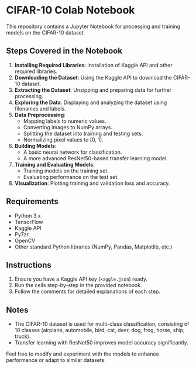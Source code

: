 
# CIFAR-10 Colab Notebook

This repository contains a Jupyter Notebook for processing and training models on the CIFAR-10 dataset.

## Steps Covered in the Notebook

1. **Installing Required Libraries**: Installation of Kaggle API and other required libraries.
2. **Downloading the Dataset**: Using the Kaggle API to download the CIFAR-10 dataset.
3. **Extracting the Dataset**: Unzipping and preparing data for further processing.
4. **Exploring the Data**: Displaying and analyzing the dataset using filenames and labels.
5. **Data Preprocessing**:
    - Mapping labels to numeric values.
    - Converting images to NumPy arrays.
    - Splitting the dataset into training and testing sets.
    - Normalizing pixel values to [0, 1].
6. **Building Models**:
    - A basic neural network for classification.
    - A more advanced ResNet50-based transfer learning model.
7. **Training and Evaluating Models**:
    - Training models on the training set.
    - Evaluating performance on the test set.
8. **Visualization**: Plotting training and validation loss and accuracy.

## Requirements

- Python 3.x
- TensorFlow
- Kaggle API
- Py7zr
- OpenCV
- Other standard Python libraries (NumPy, Pandas, Matplotlib, etc.)

## Instructions

1. Ensure you have a Kaggle API key (`kaggle.json`) ready.
2. Run the cells step-by-step in the provided notebook.
3. Follow the comments for detailed explanations of each step.

## Notes

- The CIFAR-10 dataset is used for multi-class classification, consisting of 10 classes (airplane, automobile, bird, cat, deer, dog, frog, horse, ship, truck).
- Transfer learning with ResNet50 improves model accuracy significantly.

Feel free to modify and experiment with the models to enhance performance or adapt to similar datasets.
